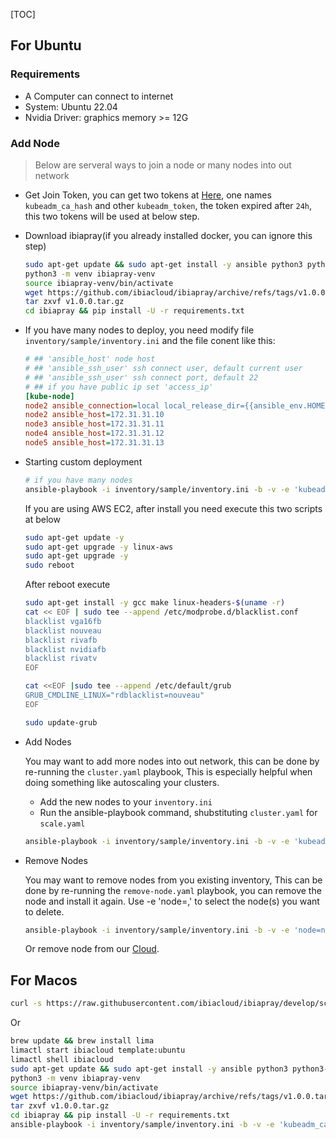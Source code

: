 [TOC]

## For Ubuntu
### Requirements

- A Computer can connect to internet
- System: Ubuntu 22.04
- Nvidia Driver: graphics memory >= 12G

### Add Node

> Below are serveral ways to join a node or many nodes into out network

- Get Join Token, you can get two tokens at [Here](https://cloud.ibia.ai/me/nodes), one names `kubeadm_ca_hash` and other `kubeadm_token`, the token expired after `24h`, this two tokens will be used at below step.

- Download ibiapray(if you already installed docker, you can ignore this step)

    ```sh
    sudo apt-get update && sudo apt-get install -y ansible python3 python3-pip python3-venv wget
    python3 -m venv ibiapray-venv
    source ibiapray-venv/bin/activate
    wget https://github.com/ibiacloud/ibiapray/archive/refs/tags/v1.0.0.tar.gz
    tar zxvf v1.0.0.tar.gz
    cd ibiapray && pip install -U -r requirements.txt
    ```

- If you have many nodes to deploy, you need modify file `inventory/sample/inventory.ini` and the file conent like this:

    ```ini
    # ## 'ansible_host' node host
    # ## 'ansible_ssh_user' ssh connect user, default current user
    # ## 'ansible_ssh_user' ssh connect port, default 22
    # ## if you have public ip set 'access_ip'
    [kube-node]
    node2 ansible_connection=local local_release_dir={{ansible_env.HOME}}/releases access_ip=127.0.0.1
    node2 ansible_host=172.31.31.10
    node3 ansible_host=172.31.31.11
    node4 ansible_host=172.31.31.12
    node5 ansible_host=172.31.31.13
    ```

- Starting custom deployment

    ```sh
    # if you have many nodes
    ansible-playbook -i inventory/sample/inventory.ini -b -v -e 'kubeadm_ca_hash=xxxx' -e 'kubeadm_token=yyy' -e 'user_id=xxx' cluster.yaml
    ```

    If you are using AWS EC2, after install you need execute this two scripts at below

    ```sh
    sudo apt-get update -y
    sudo apt-get upgrade -y linux-aws
    sudo apt-get upgrade -y
    sudo reboot
    ```

    After reboot execute

    ```sh
    sudo apt-get install -y gcc make linux-headers-$(uname -r)
    cat << EOF | sudo tee --append /etc/modprobe.d/blacklist.conf
    blacklist vga16fb
    blacklist nouveau
    blacklist rivafb
    blacklist nvidiafb
    blacklist rivatv
    EOF

    cat <<EOF |sudo tee --append /etc/default/grub
    GRUB_CMDLINE_LINUX="rdblacklist=nouveau"
    EOF

    sudo update-grub
    ```

- Add Nodes

    You may want to add more nodes into out network, this can be done by re-running the `cluster.yaml` playbook, This is especially helpful when doing something like autoscaling your clusters.

    - Add the new nodes to your `inventory.ini`
    - Run the ansible-playbook command, shubstituting `cluster.yaml` for `scale.yaml`

    ```sh
    ansible-playbook -i inventory/sample/inventory.ini -b -v -e 'kubeadm_ca_hash=xxxx' -e 'kubeadm_token=yyy' -e 'user_id=xxx' scale.yaml
    ```

- Remove Nodes

    You may want to remove nodes from you existing inventory, This can be done by re-running the `remove-node.yaml` playbook, you can remove the node and install it again.
    Use -e 'node=<nodename>,<nodename2>' to select the node(s) you want to delete.

    ```sh
    ansible-playbook -i inventory/sample/inventory.ini -b -v -e 'node=nodename,nodename2' remove-node.yaml
    ```

    Or remove node from our [Cloud](https://cloud.ibia.ai/me/nodes).


## For Macos

```sh
curl -s https://raw.githubusercontent.com/ibiacloud/ibiapray/develop/scripts/install.sh | bash -s --  'aws' 'xxx' 'xxx' 'cloud-us-east-1.example.com' '127.0.0.1' 'registry.example.com'
```

Or 

```sh
brew update && brew install lima
limactl start ibiacloud template:ubuntu
limactl shell ibiacloud
sudo apt-get update && sudo apt-get install -y ansible python3 python3-pip python3-venv wget
python3 -m venv ibiapray-venv
source ibiapray-venv/bin/activate
wget https://github.com/ibiacloud/ibiapray/archive/refs/tags/v1.0.0.tar.gz
tar zxvf v1.0.0.tar.gz
cd ibiapray && pip install -U -r requirements.txt
ansible-playbook -i inventory/sample/inventory.ini -b -v -e 'kubeadm_ca_hash=xxxx' -e 'kubeadm_token=yyy' -e 'user_id=xxx' cluster.yaml
```